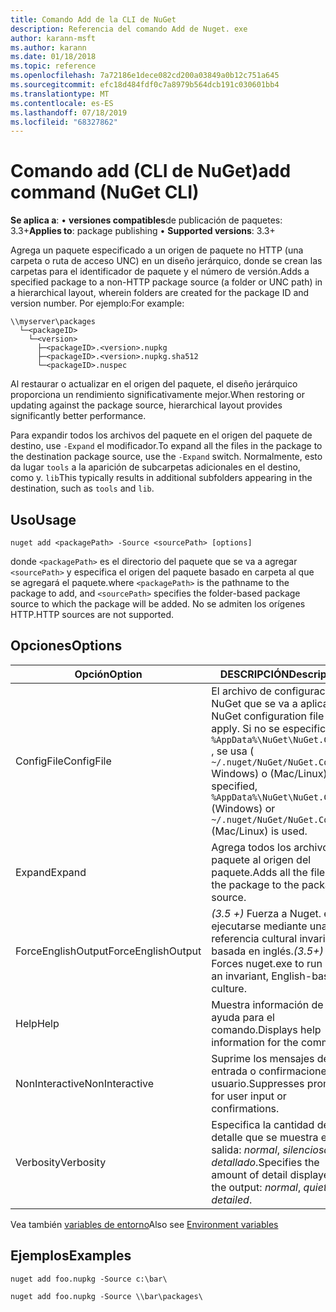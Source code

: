 ```yaml
---
title: Comando Add de la CLI de NuGet
description: Referencia del comando Add de Nuget. exe
author: karann-msft
ms.author: karann
ms.date: 01/18/2018
ms.topic: reference
ms.openlocfilehash: 7a72186e1dece082cd200a03849a0b12c751a645
ms.sourcegitcommit: efc18d484fdf0c7a8979b564dcb191c030601bb4
ms.translationtype: MT
ms.contentlocale: es-ES
ms.lasthandoff: 07/18/2019
ms.locfileid: "68327862"
---
```

# <a name="add-command-nuget-cli"></a><span data-ttu-id="e3640-103">Comando add (CLI de NuGet)</span><span class="sxs-lookup"><span data-stu-id="e3640-103">add command (NuGet CLI)</span></span>

<span data-ttu-id="e3640-104">**Se aplica a**: &bullet; **versiones compatibles**de publicación de paquetes: 3.3+</span><span class="sxs-lookup"><span data-stu-id="e3640-104">**Applies to**: package publishing &bullet; **Supported versions**: 3.3+</span></span>

<span data-ttu-id="e3640-105">Agrega un paquete especificado a un origen de paquete no HTTP (una carpeta o ruta de acceso UNC) en un diseño jerárquico, donde se crean las carpetas para el identificador de paquete y el número de versión.</span><span class="sxs-lookup"><span data-stu-id="e3640-105">Adds a specified package to a non-HTTP package source (a folder or UNC path) in a hierarchical layout, wherein folders are created for the package ID and version number.</span></span> <span data-ttu-id="e3640-106">Por ejemplo:</span><span class="sxs-lookup"><span data-stu-id="e3640-106">For example:</span></span>

    \\myserver\packages
      └─<packageID>
        └─<version>
          ├─<packageID>.<version>.nupkg
          ├─<packageID>.<version>.nupkg.sha512
          └─<packageID>.nuspec

<span data-ttu-id="e3640-107">Al restaurar o actualizar en el origen del paquete, el diseño jerárquico proporciona un rendimiento significativamente mejor.</span><span class="sxs-lookup"><span data-stu-id="e3640-107">When restoring or updating against the package source, hierarchical layout provides significantly better performance.</span></span>

<span data-ttu-id="e3640-108">Para expandir todos los archivos del paquete en el origen del paquete de destino, use `-Expand` el modificador.</span><span class="sxs-lookup"><span data-stu-id="e3640-108">To expand all the files in the package to the destination package source, use the `-Expand` switch.</span></span> <span data-ttu-id="e3640-109">Normalmente, esto da lugar `tools` a la aparición de subcarpetas adicionales en el destino, como y. `lib`</span><span class="sxs-lookup"><span data-stu-id="e3640-109">This typically results in additional subfolders appearing in the destination, such as `tools` and `lib`.</span></span>

## <a name="usage"></a><span data-ttu-id="e3640-110">Uso</span><span class="sxs-lookup"><span data-stu-id="e3640-110">Usage</span></span>

```cli
nuget add <packagePath> -Source <sourcePath> [options]
```

<span data-ttu-id="e3640-111">donde `<packagePath>` es el directorio del paquete que se va a agregar `<sourcePath>` y especifica el origen del paquete basado en carpeta al que se agregará el paquete.</span><span class="sxs-lookup"><span data-stu-id="e3640-111">where `<packagePath>` is the pathname to the package to add, and `<sourcePath>` specifies the folder-based package source to which the package will be added.</span></span> <span data-ttu-id="e3640-112">No se admiten los orígenes HTTP.</span><span class="sxs-lookup"><span data-stu-id="e3640-112">HTTP sources are not supported.</span></span>

## <a name="options"></a><span data-ttu-id="e3640-113">Opciones</span><span class="sxs-lookup"><span data-stu-id="e3640-113">Options</span></span>

| <span data-ttu-id="e3640-114">Opción</span><span class="sxs-lookup"><span data-stu-id="e3640-114">Option</span></span> | <span data-ttu-id="e3640-115">DESCRIPCIÓN</span><span class="sxs-lookup"><span data-stu-id="e3640-115">Description</span></span> |
| --- | --- |
| <span data-ttu-id="e3640-116">ConfigFile</span><span class="sxs-lookup"><span data-stu-id="e3640-116">ConfigFile</span></span> | <span data-ttu-id="e3640-117">El archivo de configuración de NuGet que se va a aplicar.</span><span class="sxs-lookup"><span data-stu-id="e3640-117">The NuGet configuration file to apply.</span></span> <span data-ttu-id="e3640-118">Si no se especifica `%AppData%\NuGet\NuGet.Config` , se usa ( `~/.nuget/NuGet/NuGet.Config` Windows) o (Mac/Linux).</span><span class="sxs-lookup"><span data-stu-id="e3640-118">If not specified, `%AppData%\NuGet\NuGet.Config` (Windows) or `~/.nuget/NuGet/NuGet.Config` (Mac/Linux) is used.</span></span>|
| <span data-ttu-id="e3640-119">Expand</span><span class="sxs-lookup"><span data-stu-id="e3640-119">Expand</span></span> | <span data-ttu-id="e3640-120">Agrega todos los archivos del paquete al origen del paquete.</span><span class="sxs-lookup"><span data-stu-id="e3640-120">Adds all the files in the package to the package source.</span></span> |
| <span data-ttu-id="e3640-121">ForceEnglishOutput</span><span class="sxs-lookup"><span data-stu-id="e3640-121">ForceEnglishOutput</span></span> | <span data-ttu-id="e3640-122">*(3.5 +)* Fuerza a Nuget. exe a ejecutarse mediante una referencia cultural invariable basada en inglés.</span><span class="sxs-lookup"><span data-stu-id="e3640-122">*(3.5+)* Forces nuget.exe to run using an invariant, English-based culture.</span></span> |
| <span data-ttu-id="e3640-123">Help</span><span class="sxs-lookup"><span data-stu-id="e3640-123">Help</span></span> | <span data-ttu-id="e3640-124">Muestra información de ayuda para el comando.</span><span class="sxs-lookup"><span data-stu-id="e3640-124">Displays help information for the command.</span></span> |
| <span data-ttu-id="e3640-125">NonInteractive</span><span class="sxs-lookup"><span data-stu-id="e3640-125">NonInteractive</span></span> | <span data-ttu-id="e3640-126">Suprime los mensajes de entrada o confirmaciones de usuario.</span><span class="sxs-lookup"><span data-stu-id="e3640-126">Suppresses prompts for user input or confirmations.</span></span> |
| <span data-ttu-id="e3640-127">Verbosity</span><span class="sxs-lookup"><span data-stu-id="e3640-127">Verbosity</span></span> | <span data-ttu-id="e3640-128">Especifica la cantidad de detalle que se muestra en la salida: *normal*, *silenciosa*, *detallado*.</span><span class="sxs-lookup"><span data-stu-id="e3640-128">Specifies the amount of detail displayed in the output: *normal*, *quiet*, *detailed*.</span></span> |

<span data-ttu-id="e3640-129">Vea también [variables de entorno](cli-ref-environment-variables.md)</span><span class="sxs-lookup"><span data-stu-id="e3640-129">Also see [Environment variables](cli-ref-environment-variables.md)</span></span>

## <a name="examples"></a><span data-ttu-id="e3640-130">Ejemplos</span><span class="sxs-lookup"><span data-stu-id="e3640-130">Examples</span></span>

```cli
nuget add foo.nupkg -Source c:\bar\

nuget add foo.nupkg -Source \\bar\packages\
```
